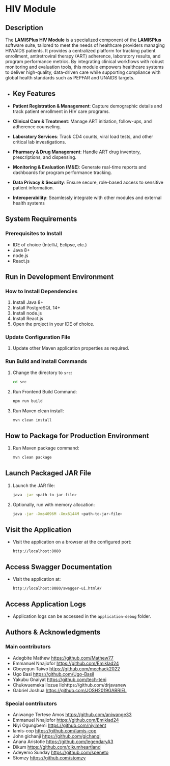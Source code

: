 #  HIV Module
## Description
The **LAMISPlus HIV Module** is a specialized component of the **LAMISPlus** software suite, tailored to meet the needs of healthcare providers managing HIV/AIDS patients. It provides a centralized platform for tracking patient enrollment, antiretroviral therapy (ART) adherence, laboratory results, and program performance metrics. By integrating clinical workflows with robust monitoring and evaluation tools, this module empowers healthcare systems to deliver high-quality, data-driven care while supporting compliance with global health standards such as PEPFAR and UNAIDS targets.

- ## Key Features

- **Patient Registration & Management**: Capture demographic details and track patient enrollment in HIV care programs.
- **Clinical Care & Treatment**: Manage ART initiation, follow-ups, and adherence counseling.
- **Laboratory Services**: Track CD4 counts, viral load tests, and other critical lab investigations.
- **Pharmacy & Drug Management**: Handle ART drug inventory, prescriptions, and dispensing.
- **Monitoring & Evaluation (M&E)**: Generate real-time reports and dashboards for program performance tracking.
- **Data Privacy & Security**: Ensure secure, role-based access to sensitive patient information.
- **Interoperability**: Seamlessly integrate with other modules and external health systems
  
## System Requirements

### Prerequisites to Install
- IDE of choice (IntelliJ, Eclipse, etc.)
- Java 8+
- node.js
- React.js
## Run in Development Environment

### How to Install Dependencies
1. Install Java 8+
2. Install PostgreSQL 14+
3. Install node.js
4. Install React.js
5. Open the project in your IDE of choice.

### Update Configuration File
1. Update other Maven application properties as required.

### Run Build and Install Commands
1. Change the directory to `src`:
    ```bash
    cd src
    ```
2. Run Frontend Build Command:
    ```bash
    npm run build
    ```
3. Run Maven clean install:
    ```bash
    mvn clean install
    ```

## How to Package for Production Environment
1. Run Maven package command:
    ```bash
    mvn clean package
    ```

## Launch Packaged JAR File
1. Launch the JAR file:
    ```bash
    java -jar <path-to-jar-file>
    ```
2. Optionally, run with memory allocation:
    ```bash
    java -jar -Xms4096M -Xmx6144M <path-to-jar-file>
    ```

## Visit the Application
- Visit the application on a browser at the configured port:
    ```
    http://localhost:8080
    ```

## Access Swagger Documentation
- Visit the application at:
    ```
    http://localhost:8080/swagger-ui.html#/
    ```

## Access Application Logs
- Application logs can be accessed in the `application-debug` folder.

## Authors & Acknowledgments
### Main contributors
- Adegbite Mathew https://github.com/Mathew77
- Emmanuel Nnajiofor https://github.com/Emiklad24
- Gboyegun Taiwo https://github.com/mechack2022
- Ugo Basi https://github.com/Ugo-Basil
- Yakubu Gnaiyat https://github.com/tech-teni
- Chukwuemeka Ilozue Ilohttps://github.com/drjavanew
- Gabriel Joshua https://github.com/JOSH2019GABRIEL

### Special contributors
- Aniwange Tertese Amos https://github.com/aniwange33
- Emmanuel Nnajiofor https://github.com/Emiklad24
- Niyi Ogungbemi https://github.com/niyiment
- lamis-cop https://github.com/lamis-cop
- John gichanji https://github.com/gichangi
- Anana Aristotle https://github.com/legendaryA3
- Dikum https://github.com/dikumheartland
- Adeyemo Sunday https://github.com/speneto
- Stomzy https://github.com/stomzy

  

